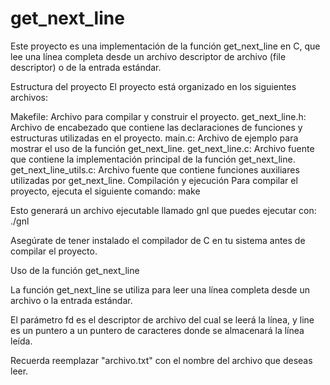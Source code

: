 #  get_next_line
Este proyecto es una implementación de la función get_next_line en C, que lee una línea completa desde un archivo descriptor de archivo (file descriptor) o de la entrada estándar.

Estructura del proyecto
El proyecto está organizado en los siguientes archivos:

Makefile: Archivo para compilar y construir el proyecto.
get_next_line.h: Archivo de encabezado que contiene las declaraciones de funciones y estructuras utilizadas en el proyecto.
main.c: Archivo de ejemplo para mostrar el uso de la función get_next_line.
get_next_line.c: Archivo fuente que contiene la implementación principal de la función get_next_line.
get_next_line_utils.c: Archivo fuente que contiene funciones auxiliares utilizadas por get_next_line.
Compilación y ejecución
Para compilar el proyecto, ejecuta el siguiente comando: make

Esto generará un archivo ejecutable llamado gnl que puedes ejecutar con: ./gnl

Asegúrate de tener instalado el compilador de C en tu sistema antes de compilar el proyecto.

Uso de la función get_next_line

La función get_next_line se utiliza para leer una línea completa desde un archivo o la entrada estándar.

El parámetro fd es el descriptor de archivo del cual se leerá la línea, 
y line es un puntero a un puntero de caracteres donde se almacenará la línea leída.

Recuerda reemplazar "archivo.txt" con el nombre del archivo que deseas leer.
